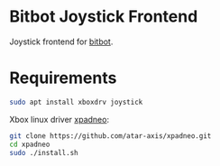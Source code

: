 Bitbot Joystick Frontend
===

Joystick frontend for [bitbot](https://bitbot.lmy.name).

# Requirements

```bash
sudo apt install xboxdrv joystick
```

Xbox linux driver [xpadneo](https://github.com/atar-axis/xpadneo):

```bash
git clone https://github.com/atar-axis/xpadneo.git
cd xpadneo
sudo ./install.sh
```

